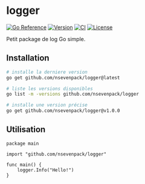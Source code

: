 # logger

[![Go Reference](https://pkg.go.dev/badge/github.com/nsevenpack/logger.svg)](https://pkg.go.dev/github.com/nsevenpack/logger)
[![Version](https://img.shields.io/github/v/tag/nsevenpack/logger?label=version&sort=semver)](https://github.com/nsevenpack/logger/releases)
[![CI](https://github.com/nsevenpack/logger/actions/workflows/release.yml/badge.svg)](https://github.com/nsevenpack/logger/actions/workflows/release.yml)
[![License](https://img.shields.io/github/license/nsevenpack/logger)](https://github.com/nsevenpack/logger/blob/main/LICENSE)


Petit package de log Go simple.

## Installation

```bash
# installe la derniere version
go get github.com/nsevenpack/logger@latest

# liste les versions disponibles
go list -m -versions github.com/nsevenpack/logger

# installe une version précise
go get github.com/nsevenpack/logger@v1.0.0
```
## Utilisation

```golang
package main

import "github.com/nsevenpack/logger"

func main() {
	logger.Info("Hello!")
}
```
